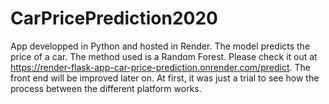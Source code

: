 # CarPricePrediction2020

App developped in Python and hosted in Render. The model predicts the price of a car. The method used is a Random Forest.
Please check it out at https://render-flask-app-car-price-prediction.onrender.com/predict. 
The front end will be improved later on. At first, it was just a trial to see how the process between the different platform works.
